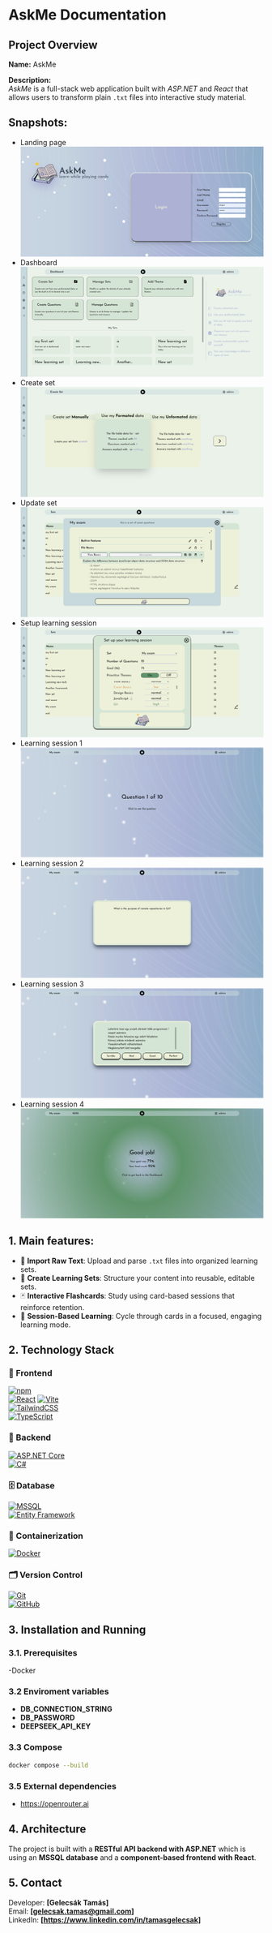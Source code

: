 # AskMe Documentation

## Project Overview
**Name:** AskMe  

**Description:**  
*AskMe* is a full-stack web application built with *ASP.NET* and *React* that allows users to transform plain `.txt` files into interactive study material.

## Snapshots:

- Landing page
 ![landing](./Snapshots/landing.png)
- Dashboard
 ![dashboard](./Snapshots/dashboard.png)
- Create set
 ![create](./Snapshots/create.png)
- Update set
 ![edit](./Snapshots/edit.png)
- Setup learning session
 ![setup](./Snapshots/setup.png)
- Learning session 1
 ![learn1](./Snapshots/learn1.png)
- Learning session 2
 ![learn2](./Snapshots/learn2.png)
- Learning session 3
 ![learn3](./Snapshots/learn3.png)
- Learning session 4
 ![learn4](./Snapshots/learn4.png)


##  1. Main features: 
- 📄 **Import Raw Text**: Upload and parse `.txt` files into organized learning sets.
- 🧠 **Create Learning Sets**: Structure your content into reusable, editable sets.
- 🃏 **Interactive Flashcards**: Study using card-based sessions that reinforce retention.
- 🔁 **Session-Based Learning**: Cycle through cards in a focused, engaging learning mode.

## 2. Technology Stack

### 🚀 Frontend
[![npm][npm-logo]][npm-link]  
[![React][React-logo]][React-url]
[![Vite][Vite-logo]][Vite-url]  
[![TailwindCSS][Tailwind-logo]][Tailwind-url]  
[![TypeScript][TypeScript-logo]][TypeScript-url]

### 🔧 Backend
[![ASP.NET Core][AspNet-logo]][AspNet-url]  
[![C#][Csharp-logo]][Csharp-url]

### 🗄️ Database
[![MSSQL][Mssql-logo]][Mssql-url]  
[![Entity Framework][Ef-logo]][Ef-url]

### 🐳 Containerization
[![Docker][Docker-logo]][Docker-url]

### 🗂️ Version Control
[![Git][Git-logo]][Git-url]  
[![GitHub][Github-logo]][Github-url]

 
## 3. Installation and Running

### 3.1. Prerequisites
-Docker

### 3.2 Enviroment variables
- **DB_CONNECTION_STRING**
- **DB_PASSWORD**
- **DEEPSEEK_API_KEY**

### 3.3 Compose
```sh
docker compose --build
```
### 3.5 External dependencies
- https://openrouter.ai

## 4. Architecture
The project is built with a **RESTful API backend with ASP.NET** which is using an **MSSQL database** and a **component-based frontend with React**.

## 5. Contact
Developer: **[Gelecsák Tamás]**  
Email: **[gelecsak.tamas@gmail.com]**  
LinkedIn: **[https://www.linkedin.com/in/tamasgelecsak]**

<!-- Badge References -->
[npm-logo]: https://img.shields.io/badge/npm-%23CB3837.svg?style=for-the-badge&logo=npm&logoColor=white
[npm-link]: https://www.npmjs.com/

[React-logo]: https://img.shields.io/badge/React-20232A?style=for-the-badge&logo=react&logoColor=61DAFB
[React-url]: https://reactjs.org/

[Vite-logo]: https://img.shields.io/badge/Vite-646CFF?style=for-the-badge&logo=vite&logoColor=white
[Vite-url]: https://vitejs.dev/

[Tailwind-logo]: https://img.shields.io/badge/Tailwind_CSS-38B2AC?style=for-the-badge&logo=tailwind-css&logoColor=white
[Tailwind-url]: https://tailwindcss.com/

[TypeScript-logo]: https://img.shields.io/badge/TypeScript-007ACC?style=for-the-badge&logo=typescript&logoColor=white
[TypeScript-url]: https://www.typescriptlang.org/

[AspNet-logo]: https://img.shields.io/badge/ASP.NET_Core-512BD4?style=for-the-badge&logo=.net&logoColor=white
[AspNet-url]: https://docs.microsoft.com/en-us/aspnet/core/

[Csharp-logo]: https://img.shields.io/badge/C%23-239120?style=for-the-badge&logo=c-sharp&logoColor=white
[Csharp-url]: https://learn.microsoft.com/en-us/dotnet/csharp/

[Mssql-logo]: https://img.shields.io/badge/MSSQL-CC2927?style=for-the-badge&logo=microsoft-sql-server&logoColor=white
[Mssql-url]: https://www.microsoft.com/en-us/sql-server

[Ef-logo]: https://img.shields.io/badge/Entity_Framework_Core-512BD4?style=for-the-badge&logo=.net&logoColor=white
[Ef-url]: https://learn.microsoft.com/en-us/ef/core/

[Docker-logo]: https://img.shields.io/badge/Docker-2496ED?style=for-the-badge&logo=docker&logoColor=white
[Docker-url]: https://www.docker.com/

[Git-logo]: https://img.shields.io/badge/Git-F05032?style=for-the-badge&logo=git&logoColor=white
[Git-url]: https://git-scm.com/

[Github-logo]: https://img.shields.io/badge/GitHub-181717?style=for-the-badge&logo=github&logoColor=white
[Github-url]: https://github.com/
